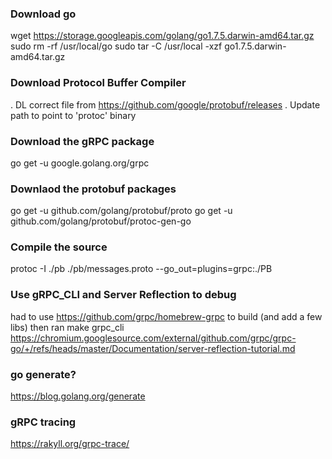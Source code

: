 ### Download go
wget https://storage.googleapis.com/golang/go1.7.5.darwin-amd64.tar.gz
sudo rm -rf /usr/local/go
sudo tar -C /usr/local -xzf go1.7.5.darwin-amd64.tar.gz

### Download Protocol Buffer Compiler
. DL correct file from https://github.com/google/protobuf/releases
. Update path to point to 'protoc' binary

### Download the gRPC package
go get -u google.golang.org/grpc

### Downlaod the protobuf packages
go get -u github.com/golang/protobuf/proto
go get -u github.com/golang/protobuf/protoc-gen-go

### Compile the source
protoc -I ./pb ./pb/messages.proto --go_out=plugins=grpc:./PB 

### Use gRPC_CLI and Server Reflection to debug
had to use https://github.com/grpc/homebrew-grpc to build (and add a few libs)
then ran make grpc_cli
https://chromium.googlesource.com/external/github.com/grpc/grpc-go/+/refs/heads/master/Documentation/server-reflection-tutorial.md

### go generate?
https://blog.golang.org/generate

### gRPC tracing
https://rakyll.org/grpc-trace/

